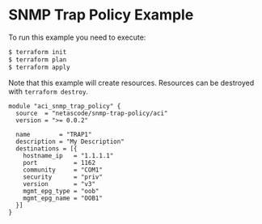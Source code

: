 <!-- BEGIN_TF_DOCS -->
# SNMP Trap Policy Example

To run this example you need to execute:

```bash
$ terraform init
$ terraform plan
$ terraform apply
```

Note that this example will create resources. Resources can be destroyed with `terraform destroy`.

```hcl
module "aci_snmp_trap_policy" {
  source  = "netascode/snmp-trap-policy/aci"
  version = ">= 0.0.2"

  name        = "TRAP1"
  description = "My Description"
  destinations = [{
    hostname_ip   = "1.1.1.1"
    port          = 1162
    community     = "COM1"
    security      = "priv"
    version       = "v3"
    mgmt_epg_type = "oob"
    mgmt_epg_name = "OOB1"
  }]
}

```
<!-- END_TF_DOCS -->